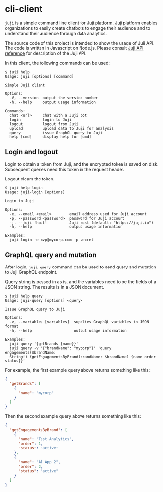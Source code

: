 # cli-client

`juji` is a simple command line client for [Juji platform](https://juji.io). Juji
platform enables organizations to easily create chatbots to engage their
audience and to understand their audience through data analytics.

The source code of this project is intended to show the usage of Juji API. The
code is written in Javascript on Node.js. Please consult [Juji API reference](https://docs.juji.io/api) for description of the Juji API.

In this client, the following commands can be used:

```console
$ juji help
Usage: juji [options] [command]

Simple Juji client

Options:
  -V, --version  output the version number
  -h, --help     output usage information

Commands:
  chat <url>     chat with a Juji bot
  login          login to Juji
  logout         logout from Juji
  upload         upload data to Juji for analysis
  query          issue GraphQL query to Juji
  help [cmd]     display help for [cmd]
```

## Login and logout

Login to obtain a token from Juji, and the encrypted token is saved on disk.
Subsequent queries need this token in the request header.

Logout clears the token.

```console
$ juji help login
Usage: juji-login [options]

Login to Juji

Options:
  -e, --email <email>        email address used for Juji account
  -p, --password <password>  password for Juji account
  -j, --juji [host]          Juji host (default: "https://juji.io")
  -h, --help                 output usage information

Examples:
  juji login -e mvp@mycorp.com -p secret
```

## GraphQL query and mutation

After login, `juji query` command can be used to send query and mutation to Juji
GraphQL endpoint.

Query string is passed in as is, and the variables need to be the fields of a JSON string. The results is in a JSON document.

```console
$ juji help query
Usage: juji-query [options] <query>

Issue GraphQL query to Juji

Options:
  -v, --variables [variables]  supplies GraphQL variables in JSON format
  -h, --help                   output usage information

Examples:
  juji query '{getBrands {name}}'
  juji query -v '{"brandName": "mycorp"}' 'query engagements($brandName:
  String!) {getEngagementsByBrand(brandName: $brandName) {name order status}}'
```

For example, the first example query above returns something like this:

```json
{
  "getBrands": [
    {
      "name": "mycorp"
    }
  ]
}
```

Then the second example query above returns something like this:

```json
{
  "getEngagementsByBrand": [
    {
      "name": "Test Analytics",
      "order": 1,
      "status": "active"
    },
    {
      "name": "AI App 2",
      "order": 2,
      "status": "active"
    }
  ]
}
```
